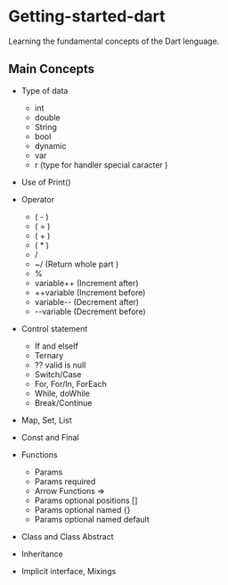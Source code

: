 # Getting-started-dart

Learning the fundamental concepts of the Dart lenguage.

## Main Concepts

- Type of data

  - int
  - double
  - String
  - bool
  - dynamic
  - var
  - r (type for handler special caracter )

- Use of Print()
- Operator
  - ( - )
  - ( = )
  - ( + )
  - ( \* )
  - /
  - ~/ (Return whole part )
  - %
  - variable++ (Increment after)
  - ++variable (Increment before)
  - variable-- (Decrement after)
  - --variable (Decrement before)
- Control statement
  - If and elseIf
  - Ternary
  - ?? valid is null
  - Switch/Case
  - For, For/In, ForEach
  - While, doWhile
  - Break/Continue
- Map, Set, List
- Const and Final
- Functions
  - Params
  - Params required
  - Arrow Functions =>
  - Params optional positions []
  - Params optional named {}
  - Params optional named default
- Class and Class Abstract
- Inheritance
- Implicit interface, Mixings
